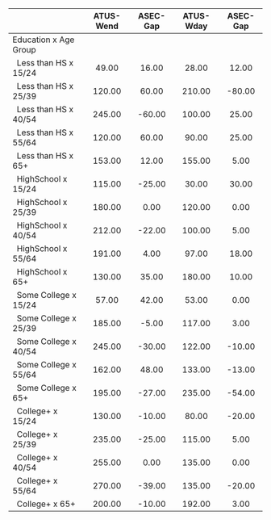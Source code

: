 
|                      |    ATUS-Wend |     ASEC-Gap |    ATUS-Wday |     ASEC-Gap |
| -------------------- | :----------: | :----------: | :----------: | :----------: |
| Education x Age Group |              |              |              |              |
| &nbsp;&nbsp;Less than HS x 15/24 |        49.00 |        16.00 |        28.00 |        12.00 |
| &nbsp;&nbsp;Less than HS x 25/39 |       120.00 |        60.00 |       210.00 |       -80.00 |
| &nbsp;&nbsp;Less than HS x 40/54 |       245.00 |       -60.00 |       100.00 |        25.00 |
| &nbsp;&nbsp;Less than HS x 55/64 |       120.00 |        60.00 |        90.00 |        25.00 |
| &nbsp;&nbsp;Less than HS x 65+ |       153.00 |        12.00 |       155.00 |         5.00 |
| &nbsp;&nbsp;HighSchool x 15/24 |       115.00 |       -25.00 |        30.00 |        30.00 |
| &nbsp;&nbsp;HighSchool x 25/39 |       180.00 |         0.00 |       120.00 |         0.00 |
| &nbsp;&nbsp;HighSchool x 40/54 |       212.00 |       -22.00 |       100.00 |         5.00 |
| &nbsp;&nbsp;HighSchool x 55/64 |       191.00 |         4.00 |        97.00 |        18.00 |
| &nbsp;&nbsp;HighSchool x 65+ |       130.00 |        35.00 |       180.00 |        10.00 |
| &nbsp;&nbsp;Some College x 15/24 |        57.00 |        42.00 |        53.00 |         0.00 |
| &nbsp;&nbsp;Some College x 25/39 |       185.00 |        -5.00 |       117.00 |         3.00 |
| &nbsp;&nbsp;Some College x 40/54 |       245.00 |       -30.00 |       122.00 |       -10.00 |
| &nbsp;&nbsp;Some College x 55/64 |       162.00 |        48.00 |       133.00 |       -13.00 |
| &nbsp;&nbsp;Some College x 65+ |       195.00 |       -27.00 |       235.00 |       -54.00 |
| &nbsp;&nbsp;College+ x 15/24 |       130.00 |       -10.00 |        80.00 |       -20.00 |
| &nbsp;&nbsp;College+ x 25/39 |       235.00 |       -25.00 |       115.00 |         5.00 |
| &nbsp;&nbsp;College+ x 40/54 |       255.00 |         0.00 |       135.00 |         0.00 |
| &nbsp;&nbsp;College+ x 55/64 |       270.00 |       -39.00 |       135.00 |       -20.00 |
| &nbsp;&nbsp;College+ x 65+ |       200.00 |       -10.00 |       192.00 |         3.00 |

